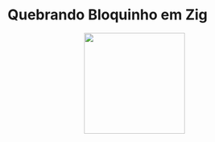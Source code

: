 # Quebrando Bloquinho em Zig


<div align="center">
    <img src="https://ziglang.org/img/zig-logo-dynamic.svg" width="200px" />
</div>
